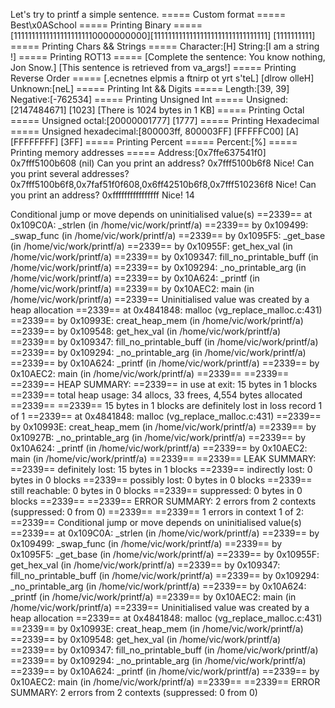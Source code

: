 Let's try to printf a simple sentence.
===== Custom format =====
Best\x0ASchool
===== Printing Binary =====
[11111111111111111111110000000000][11111111111111111111111111111111]
[1111111111]
===== Printing Chars && Strings =====
Character:[H]
String:[I am a string !]
===== Printing ROT13 =====
[Complete the sentence: You know nothing, Jon Snow.]
[This sentence is retrieved from va_args!]
===== Printing Reverse Order =====
[.ecnetnes elpmis a ftnirp ot yrt s'teL]
[dlrow olleH]
Unknown:[neL]
===== Printing Int && Digits =====
Length:[39, 39]
Negative:[-762534]
===== Printing Unsigned Int =====
Unsigned:[2147484671]
[1023]
[There is 1024 bytes in 1 KB]
===== Printing Octal =====
Unsigned octal:[20000001777]
[1777]
===== Printing Hexadecimal =====
Unsigned hexadecimal:[800003ff, 800003FF]
[FFFFFC00]
[A]
[FFFFFFFF]
[3FF]
===== Printing Percent =====
Percent:[%]
===== Printing memory addresses =====
Address:[0x7ffe637541f0]
0x7fff5100b608
(nil)
Can you print an address?
0x7fff5100b6f8
Nice!
Can you print several addresses?
0x7fff5100b6f8,0x7faf51f0f608,0x6ff42510b6f8,0x7fff510236f8
Nice!
Can you print an address?
0xffffffffffffffff
Nice!
14

Conditional jump or move depends on uninitialised value(s)
==2339==    at 0x109C0A: _strlen (in /home/vic/work/printf/a)
==2339==    by 0x109499: _swap_func (in /home/vic/work/printf/a)
==2339==    by 0x1095F5: _get_base (in /home/vic/work/printf/a)
==2339==    by 0x10955F: get_hex_val (in /home/vic/work/printf/a)
==2339==    by 0x109347: fill_no_printable_buff (in /home/vic/work/printf/a)
==2339==    by 0x109294: _no_printable_arg (in /home/vic/work/printf/a)
==2339==    by 0x10A624: _printf (in /home/vic/work/printf/a)
==2339==    by 0x10AEC2: main (in /home/vic/work/printf/a)
==2339==  Uninitialised value was created by a heap allocation
==2339==    at 0x4841848: malloc (vg_replace_malloc.c:431)
==2339==    by 0x10993E: creat_heap_mem (in /home/vic/work/printf/a)
==2339==    by 0x109548: get_hex_val (in /home/vic/work/printf/a)
==2339==    by 0x109347: fill_no_printable_buff (in /home/vic/work/printf/a)
==2339==    by 0x109294: _no_printable_arg (in /home/vic/work/printf/a)
==2339==    by 0x10A624: _printf (in /home/vic/work/printf/a)
==2339==    by 0x10AEC2: main (in /home/vic/work/printf/a)
==2339==
==2339==
==2339== HEAP SUMMARY:
==2339==     in use at exit: 15 bytes in 1 blocks
==2339==   total heap usage: 34 allocs, 33 frees, 4,554 bytes allocated
==2339==
==2339== 15 bytes in 1 blocks are definitely lost in loss record 1 of 1
==2339==    at 0x4841848: malloc (vg_replace_malloc.c:431)
==2339==    by 0x10993E: creat_heap_mem (in /home/vic/work/printf/a)
==2339==    by 0x10927B: _no_printable_arg (in /home/vic/work/printf/a)
==2339==    by 0x10A624: _printf (in /home/vic/work/printf/a)
==2339==    by 0x10AEC2: main (in /home/vic/work/printf/a)
==2339==
==2339== LEAK SUMMARY:
==2339==    definitely lost: 15 bytes in 1 blocks
==2339==    indirectly lost: 0 bytes in 0 blocks
==2339==      possibly lost: 0 bytes in 0 blocks
==2339==    still reachable: 0 bytes in 0 blocks
==2339==         suppressed: 0 bytes in 0 blocks
==2339==
==2339== ERROR SUMMARY: 2 errors from 2 contexts (suppressed: 0 from 0)
==2339==
==2339== 1 errors in context 1 of 2:
==2339== Conditional jump or move depends on uninitialised value(s)
==2339==    at 0x109C0A: _strlen (in /home/vic/work/printf/a)
==2339==    by 0x109499: _swap_func (in /home/vic/work/printf/a)
==2339==    by 0x1095F5: _get_base (in /home/vic/work/printf/a)
==2339==    by 0x10955F: get_hex_val (in /home/vic/work/printf/a)
==2339==    by 0x109347: fill_no_printable_buff (in /home/vic/work/printf/a)
==2339==    by 0x109294: _no_printable_arg (in /home/vic/work/printf/a)
==2339==    by 0x10A624: _printf (in /home/vic/work/printf/a)
==2339==    by 0x10AEC2: main (in /home/vic/work/printf/a)
==2339==  Uninitialised value was created by a heap allocation
==2339==    at 0x4841848: malloc (vg_replace_malloc.c:431)
==2339==    by 0x10993E: creat_heap_mem (in /home/vic/work/printf/a)
==2339==    by 0x109548: get_hex_val (in /home/vic/work/printf/a)
==2339==    by 0x109347: fill_no_printable_buff (in /home/vic/work/printf/a)
==2339==    by 0x109294: _no_printable_arg (in /home/vic/work/printf/a)
==2339==    by 0x10A624: _printf (in /home/vic/work/printf/a)
==2339==    by 0x10AEC2: main (in /home/vic/work/printf/a)
==2339==
==2339== ERROR SUMMARY: 2 errors from 2 contexts (suppressed: 0 from 0)

